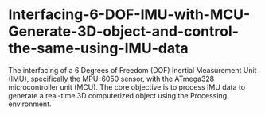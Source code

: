 # Interfacing-6-DOF-IMU-with-MCU-Generate-3D-object-and-control-the-same-using-IMU-data
The interfacing of a 6 Degrees of Freedom (DOF) Inertial Measurement Unit (IMU), specifically the MPU-6050 sensor, with the ATmega328 microcontroller unit (MCU). The core objective is to process IMU data to generate a real-time 3D computerized object using the Processing environment.
